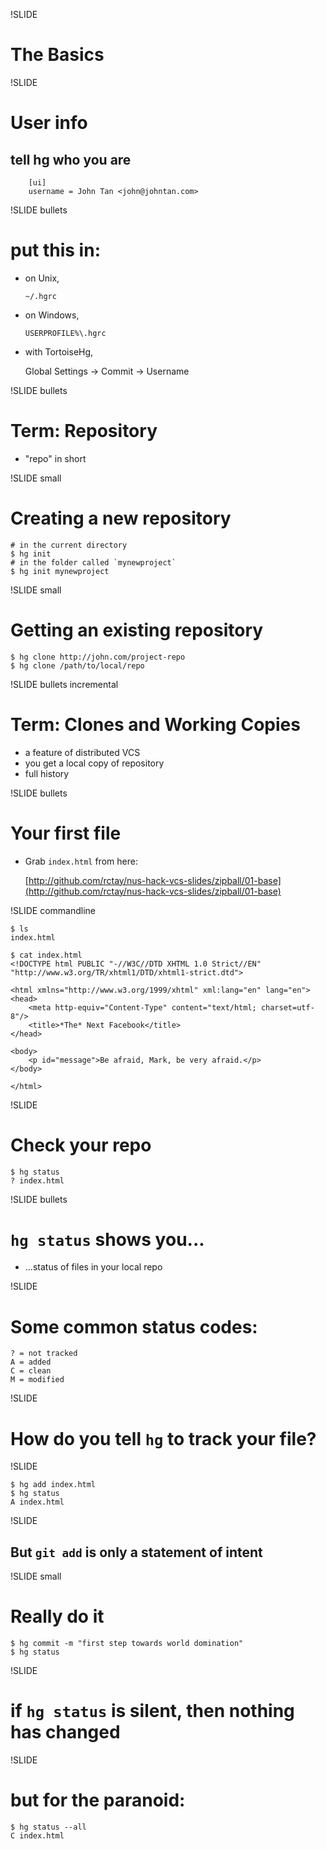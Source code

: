 !SLIDE

# The Basics #

!SLIDE

# User info #

## tell hg who you are ##

		[ui]
		username = John Tan <john@johntan.com>

!SLIDE bullets

# put this in:
- on Unix,

  `~/.hgrc`

- on Windows,

  `USERPROFILE%\.hgrc`

- with TortoiseHg,

  Global Settings -> Commit -> Username

!SLIDE bullets

# Term: Repository #

* "repo" in short

!SLIDE small
# Creating a new repository #

	# in the current directory
	$ hg init
	# in the folder called `mynewproject`
	$ hg init mynewproject

!SLIDE small

# Getting an existing repository #

	$ hg clone http://john.com/project-repo
	$ hg clone /path/to/local/repo

!SLIDE bullets incremental

# Term: Clones and Working Copies #
* a feature of distributed VCS
* you get a local copy of repository
* full history

!SLIDE bullets

# Your first file

- Grab `index.html` from here:

  [http://github.com/rctay/nus-hack-vcs-slides/zipball/01-base](http://github.com/rctay/nus-hack-vcs-slides/zipball/01-base)

!SLIDE commandline

	$ ls
	index.html

	$ cat index.html
	<!DOCTYPE html PUBLIC "-//W3C//DTD XHTML 1.0 Strict//EN"
	"http://www.w3.org/TR/xhtml1/DTD/xhtml1-strict.dtd">

	<html xmlns="http://www.w3.org/1999/xhtml" xml:lang="en" lang="en">
	<head>
		<meta http-equiv="Content-Type" content="text/html; charset=utf-8"/>
		<title>*The* Next Facebook</title>
	</head>

	<body>
		<p id="message">Be afraid, Mark, be very afraid.</p>
	</body>

	</html>

!SLIDE

# Check your repo

	$ hg status
	? index.html

!SLIDE bullets

# `hg status` shows you...
- ...status of files in your local repo

!SLIDE

# Some common status codes:

	? = not tracked
	A = added
	C = clean
	M = modified

!SLIDE

# How do you tell `hg` to track your file?

!SLIDE

	$ hg add index.html
	$ hg status
	A index.html

!SLIDE

## But `git add` is only a statement of intent

!SLIDE small

# Really do it

	$ hg commit -m "first step towards world domination"
	$ hg status

!SLIDE

# if `hg status` is silent, then nothing has changed

!SLIDE

# but for the paranoid:

	$ hg status --all
	C index.html
